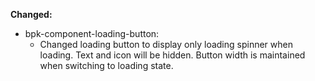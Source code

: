 **Changed:**

- bpk-component-loading-button:
  - Changed loading button to display only loading spinner when loading. Text and icon will be hidden. Button width is maintained when switching to loading state.